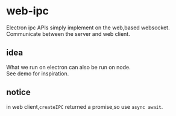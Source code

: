 # web-ipc

Electron ipc APIs  simply implement on the web,based websocket.  
Communicate between the server and web client.

## idea

What we run on electron can also be run on node.  
See demo for inspiration.

## notice

in web client,`createIPC` returned a promise,so use `async await`.
